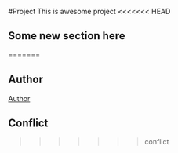 #Project
This is awesome project
<<<<<<< HEAD
## Some new section here
=======
## Author 
[Author](author.md)
## Conflict
>>>>>>> conflict
